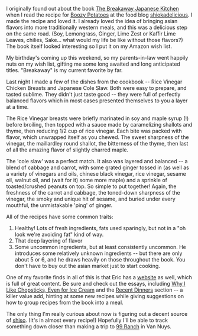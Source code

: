 <!--
.. title: Great Cookbook: Eric Gower's \"The Breakaway Japanese Kitchen\
.. date: 2005/03/22 13:37
.. slug: index
.. tags:
.. link:
.. description:
-->

I originally found out about the book [The Breakaway Japanese Kitchen](http://www.amazon.com/exec/obidos/tg/detail/-/4770029497) when I read the recipe for [Boozy Potatoes](http://www.shiokadelicious.com/shiokadelicious/2004/09/imbb_8_part_ii_.html) at the food blog [shiokadelicious](http://www.shiokadelicious.com). I made the recipe and loved it. I already loved the idea of bringing asian flavors into more traditionally western meals, and this was a delicious step on the same road. (Soy, Lemongrass, Ginger, Lime Zest or Kaffir Lime Leaves, chilies, Sake... what would my life be like without those flavors?) The book itself looked interesting so I put it on my Amazon wish list.

My birthday's coming up this weekend, so my parents-in-law went happily nuts on my wish list, gifting me some long awaited and long anticipated titles. "Breakaway" is my current favorite by far.

Last night I made a few of the dishes from the cookbook -- Rice Vinegar Chicken Breasts and Japanese Cole Slaw. Both were easy to prepare, and tasted sublime. They didn't just taste good -- they were full of perfectly balanced flavors which in most cases presented themselves to you a layer at a time.

The Rice Vinegar breasts were briefly marinated in soy and maple syrup (!) before broiling, then topped with a sauce made by caramelizing shallots and thyme, then reducing 1/2 cup of rice vinegar. Each bite was packed with flavor, which unwrapped itself as you chewed. The sweet sharpness of the vinegar, the maillardley round shallot, the bitterness of the thyme, then last of all the amazing flavor of slightly charred maple.

The 'cole slaw' was a perfect match. It also was layered and balanced -- a blend of cabbage and carrot, with some grated ginger tossed in (as well as a variety of vinegars and oils, chinese black vinegar, rice vinegar, sesame oil, walnut oil, and (wait for it) some more maple) and a sprinkle of toasted/crushed peanuts on top. So simple to put together! Again, the freshness of the carrot and cabbage, the toned-down sharpness of the vinegar, the smoky and unique hit of sesame, and buried under every mouthful, the unmistakable 'ping' of ginger.

All of the recipes have some common traits:<ol><li>Healthy! Lots of fresh ingredients, fats used sparingly, but not in a "oh look we're avoiding fat" kind of way.</li><li>That deep layering of flavor</li><li>Some uncommon ingredients, but at least consistently uncommon. He introduces some relatively unknown ingredients -- but there are only about 5 or 6, and he draws heavily on those throughout the book. You don't have to buy out the asian market just to start cooking.</li></ol>

One of my favorite finds in all of this is that Eric has a [website](http://www.ericskitchen.com/) as well, which is full of great content.
Be sure and check out the essays, including <a href="http://www.ericskitchen.com/selected_essays03.html">Why I Like Chopsticks,
Even for Ice Cream</a> and the [Recent Dinners](http://www.ericskitchen.com/recent_dinners01.html) section -- a killer value add, hinting at some new recipes while giving suggestions on how to group recipes from the book into a meal.

The only thing I'm really curious about now is figuring out a decent source of [shiso](http://www-ang.kfunigraz.ac.at/~katzer/engl/generic_frame.html?Peri_fru.html). (It's in almost every recipe!) Hopefully I'll be able to track something down closer than making a trip to [99 Ranch](http://www.99ranch.com/) in Van Nuys.
